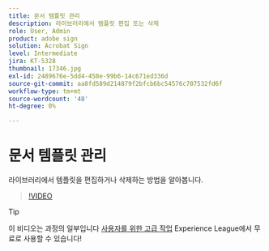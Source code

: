 ```yaml
---
title: 문서 템플릿 관리
description: 라이브러리에서 템플릿 편집 또는 삭제
role: User, Admin
product: adobe sign
solution: Acrobat Sign
level: Intermediate
jira: KT-5328
thumbnail: 17346.jpg
exl-id: 2489676e-5dd4-458e-99b6-14c671ed336d
source-git-commit: aa8fd589d214879f2bfcb6bc54576c707532fd6f
workflow-type: tm+mt
source-wordcount: '48'
ht-degree: 0%

---
```


# 문서 템플릿 관리

라이브러리에서 템플릿을 편집하거나 삭제하는 방법을 알아봅니다.

>[!VIDEO](https://video.tv.adobe.com/v/342567?quality=12&learn=on&hidetitle=true)

>[!TIP]
>
>이 비디오는 과정의 일부입니다 [사용자를 위한 고급 작업](https://experienceleague.adobe.com/?recommended=Sign-U-1-2020.3) Experience League에서 무료로 사용할 수 있습니다!